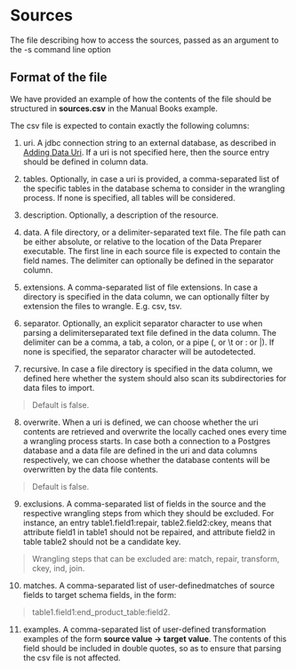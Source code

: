 # Sources

The file describing how to access the sources, passed as an argument to the -s command line option

## Format of the file
We have provided an example of how the contents of the file should be structured in **sources.csv** in the Manual Books example.

The csv file is expected to contain exactly the following columns:

1. uri. A jdbc connection string to an external database, as described in [Adding Data Uri](../../../../guides/adding-data/local-DB/). If a uri
is not specified here, then the source entry should be defined in column data.

2. tables. Optionally, in case a uri is provided, a comma-separated list of the specific tables in the database schema to consider in the wrangling process. If none is specified, all tables will be considered.

3. description. Optionally, a description of the resource.

4. data. A file directory, or a delimiter-separated text file. The file path can be either absolute, or relative to the location of the Data Preparer executable. The first line in each source file is expected to contain the field names. The delimiter can optionally be defined
in the separator column.

5. extensions. A comma-separated list of file extensions. In case a directory is specified in the data column, we can optionally filter by extension the files to wrangle. E.g. csv, tsv.

6. separator. Optionally, an explicit separator character to use when parsing a delimiterseparated text file defined in the data column. The delimiter can be a comma, a tab, a colon, or a pipe (, or \t or : or |). If none is specified, the separator character will be autodetected.

7. recursive. In case a file directory is specified in the data column, we defined here whether the system should also scan its subdirectories for data files to import. 
> Default is false.

8. overwrite. When a uri is defined, we can choose whether the uri contents are retrieved and overwrite the locally cached ones every time a wrangling process starts. In case both a connection to a Postgres database and a data file are defined in the uri and data columns respectively, we can choose whether the database contents will be overwritten by the data file contents. 
> Default is false.

9. exclusions. A comma-separated list of fields in the source and the respective wrangling steps from which they should be excluded. For instance, an entry table1.field1:repair, table2.field2:ckey, means that attribute field1 in table1 should not be repaired, and attribute field2 in table table2 should not be a candidate key. 
> Wrangling steps that can be excluded are: match, repair, transform, ckey, ind, join.

10. matches. A comma-separated list of user-definedmatches of source fields to target schema fields, in the form: 
> table1.field1:end_product_table:field2.

11. examples. A comma-separated list of user-defined transformation examples of the form **source value -> target value**. The contents of this field should be included in double quotes, so as to ensure that parsing the csv file is not affected.